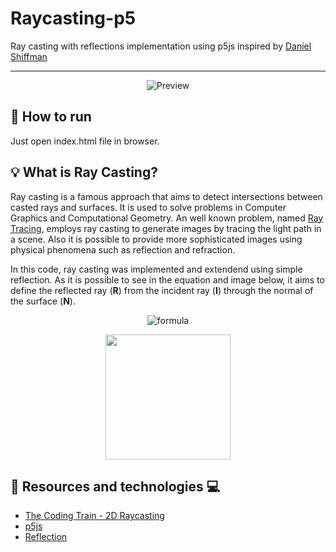 # Raycasting-p5
Ray casting with reflections implementation using p5js inspired by [Daniel Shiffman](https://github.com/shiffman)

---

<div align="center">

![Preview](../assets/preview.gif?raw=true)

</div>


## :runner: How to run

Just open index.html file in browser.

## :bulb: What is Ray Casting?

Ray casting is a famous approach that aims to detect intersections between casted rays and surfaces. It is used to solve problems in Computer Graphics and Computational Geometry. An well known problem, named [Ray Tracing](https://en.wikipedia.org/wiki/Ray_tracing_(graphics)), employs ray casting to generate images by tracing the light path in a scene. Also it is possible to provide more sophisticated images using physical phenomena such as reflection and refraction.

In this code, ray casting was implemented and extendend using simple reflection. As it is possible to see in the equation and image below, it aims to define the reflected ray (<b>R</b>) from the incident ray (<b>I</b>) through the normal of the surface (<b>N</b>).

<div align="center">

![formula](https://render.githubusercontent.com/render/math?math=\vec{R}=\vec{I}-2(\vec{N}\cdot%20\vec{I})\vec{N})

<img src='https://res.cloudinary.com/lorransutter/image/upload/v1588886557/Reflection.svg' height=200>

</div>

## :book: Resources and technologies :computer:
- [The Coding Train - 2D Raycasting](https://www.youtube.com/watch?v=TOEi6T2mtHo)
- [p5js](https://p5js.org/)
- [Reflection](https://www.scratchapixel.com/lessons/3d-basic-rendering/introduction-to-shading/reflection-refraction-fresnel)
